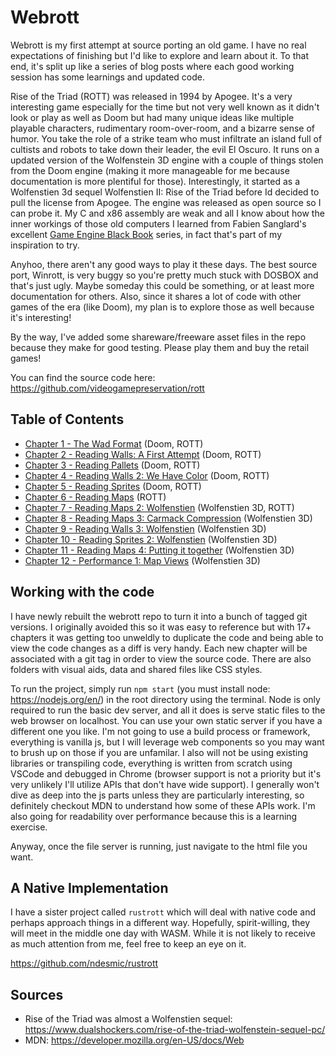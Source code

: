 Webrott
=======

Webrott is my first attempt at source porting an old game.  I have no real expectations of finishing but I'd like to explore and learn about it.  To that end, it's split up like a series of blog posts where each good working session has some learnings and updated code.

Rise of the Triad (ROTT) was released in 1994 by Apogee.  It's a very interesting game especially for the time but not very well known as it didn't look or play as well as Doom but had many unique ideas like multiple playable characters, rudimentary room-over-room, and a bizarre sense of humor.  You take the role of a strike team who must infiltrate an island full of cultists and robots to take down their leader, the evil El Oscuro.  It runs on a updated version of the Wolfenstein 3D engine with a couple of things stolen from the Doom engine (making it more manageable for me because documentation is more plentiful for those).  Interestingly, it started as a Wolfenstien 3d sequel Wolfenstien II: Rise of the Triad before Id decided to pull the license from Apogee.  The engine was released as open source so I can probe it. My C and x86 assembly are weak and all I know about how the inner workings of those old computers I learned from Fabien Sanglard's excellent [Game Engine Black Book](https://www.amazon.com/Game-Engine-Black-Book-DOOM/dp/1099819776) series, in fact that's part of my inspiration to try.

Anyhoo, there aren't any good ways to play it these days. The best source port, Winrott, is very buggy so you're pretty much stuck with DOSBOX and that's just ugly.  Maybe someday this could be something, or at least more documentation for others.  Also, since it shares a lot of code with other games of the era (like Doom), my plan is to explore those as well because it's interesting!

By the way, I've added some shareware/freeware asset files in the repo because they make for good testing.  Please play them and buy the retail games!

You can find the source code here: https://github.com/videogamepreservation/rott

Table of Contents
-----------------

- [Chapter 1 - The Wad Format](1-wad.md) (Doom, ROTT)
- [Chapter 2 - Reading Walls: A First Attempt](2-walls.md) (Doom, ROTT)
- [Chapter 3 - Reading Pallets](3-pallets.md) (Doom, ROTT)
- [Chapter 4 - Reading Walls 2: We Have Color](4-walls2.md) (Doom, ROTT)
- [Chapter 5 - Reading Sprites](5-sprites.md) (Doom, ROTT)
- [Chapter 6 - Reading Maps](6-maps.md) (ROTT)
- [Chapter 7 - Reading Maps 2: Wolfenstien](7-maps2.md) (Wolfenstien 3D, ROTT)
- [Chapter 8 - Reading Maps 3: Carmack Compression](8-maps3.md) (Wolfenstien 3D)
- [Chapter 9 - Reading Walls 3: Wolfenstien](9-walls3.md) (Wolfenstien 3D)
- [Chapter 10 - Reading Sprites 2: Wolfenstien](10-sprites2.md) (Wolfenstien 3D)
- [Chapter 11 - Reading Maps 4: Putting it together](11-maps4.md) (Wolfenstien 3D)
- [Chapter 12 - Performance 1: Map Views](12-perf.md) (Wolfenstien 3D)

Working with the code
---------------------

I have newly rebuilt the webrott repo to turn it into a bunch of tagged git versions.  I originally avoided this so it was easy to reference but with 17+ chapters it was getting too unweldly to duplicate the code and being able to view the code changes as a diff is very handy.  Each new chapter will be associated with a git tag in order to view the source code. There are also folders with visual aids, data and shared files like CSS styles.

To run the project, simply run `npm start` (you must install node: https://nodejs.org/en/) in the root directory using the terminal. Node is only required to run the basic dev server, and all it does is serve static files to the web browser on localhost. You can use your own static server if you have a different one you like. I'm not going to use a build process or framework, everything is vanilla js, but I will leverage web components so you may want to brush up on those if you are unfamilar.  I also will not be using existing libraries or transpiling code, everything is written from scratch using VSCode and debugged in Chrome (browser support is not a priority but it's very unlikely I'll utilize APIs that don't have wide support). I generally won't dive as deep into the js parts unless they are particularly interesting, so definitely checkout MDN to understand how some of these APIs work. I'm also going for readability over performance because this is a learning exercise. 

Anyway, once the file server is running, just navigate to the html file you want.

A Native Implementation
-----------------------

I have a sister project called `rustrott` which will deal with native code and perhaps approach things in a different way.  Hopefully, spirit-willing, they will meet in the middle one day with WASM.  While it is not likely to receive as much attention from me, feel free to keep an eye on it.

https://github.com/ndesmic/rustrott


Sources
-------

- Rise of the Triad was almost a Wolfenstien sequel: https://www.dualshockers.com/rise-of-the-triad-wolfenstein-sequel-pc/
- MDN: https://developer.mozilla.org/en-US/docs/Web